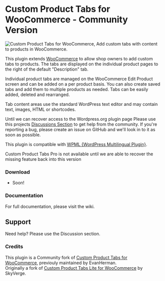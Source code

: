 # Custom Product Tabs for WooCommerce - Community Version

![Custom Product Tabs for WooCommerce, Add custom tabs with content to products in WooCommerce.](/.wordpress-org/banner-1544x500.png)

This plugin extends [WooCommerce](https://woocommerce.com) to allow shop owners to add custom tabs to products. The tabs are displayed on the individual product pages to the right of the default "Description" tab.

Individual product tabs are managed on the WooCommerce Edit Product screen and can be added on a per product basis. You can also create saved tabs and add them to multiple products as needed. Tabs can be easily added, deleted and rearranged.

Tab content areas use the standard WordPress text editor and may contain text, images, HTML or shortcodes. 

Until we can recover access to the Wordpress.org plugin page
Please use this projects [Discussions Section](https://github.com/EasyTabs-Team/yikes-inc-easy-custom-woocommerce-product-tabs/discussions) to get help from the community.
If you're reporting a bug, please create an issue on GitHub and we'll look in to it as soon as possible.

This plugin is compatible with [WPML {WordPress Multilingual Plugin}](https://wpml.org).

Custom Product Tabs Pro is not available until we are able to recover the missing feature back into this version

### Download

-   Soon!

### Documentation

For full documentation, please visit the wiki.

## Support

Need help? Please use the Discussion section.

### Credits

This plugin is a Community fork of [Custom Product Tabs for WooCommerce](https://wordpress.org/plugins/yikes-inc-easy-custom-woocommerce-product-tabs/), previouly maintained by EvanHerman.  
Originally a fork of [Custom Product Tabs Lite for WooCommerce](https://wordpress.org/plugins/woocommerce-custom-product-tabs-lite/) by SkyVerge.
